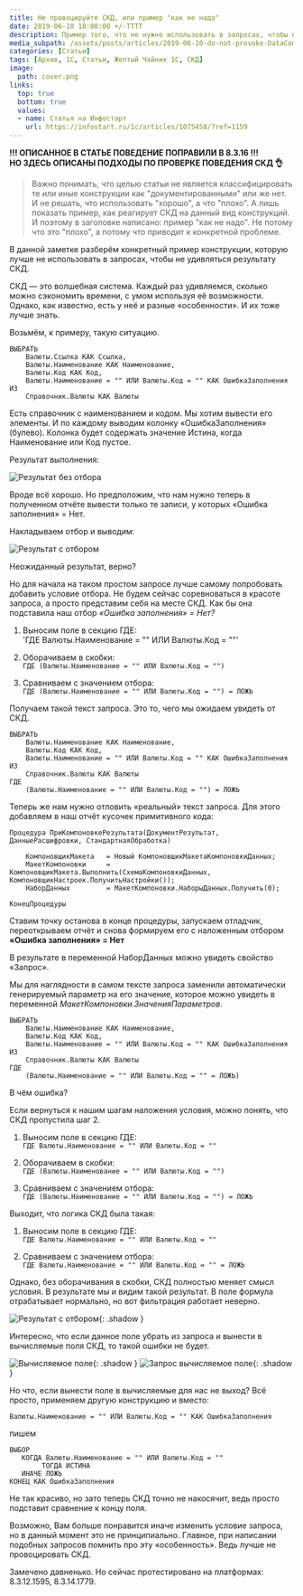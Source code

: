 ```yaml
---
title: Не провоцируйте СКД, или пример "как не надо"
date: 2019-06-10 18:00:00 +/-TTTT
description: Пример того, что не нужно использовать в запросах, чтобы не провоцировать СКД
media_subpath: /assets/posts/articles/2019-06-10-do-not-provoke-DataCompositionSchema/
categories: [Статьи]
tags: [Архив, 1С, Статьи, Желтый Чайник 1С, СКД]
image:
  path: cover.png
links:
  top: true
  bottom: true
  values:
  - name: Статья на Инфостарт
    url: https://infostart.ru/1c/articles/1075458/?ref=1159
---
```


**!!! ОПИСАННОЕ В СТАТЬЕ ПОВЕДЕНИЕ ПОПРАВИЛИ В 8.3.16 !!!**  
**НО ЗДЕСЬ ОПИСАНЫ ПОДХОДЫ ПО ПРОВЕРКЕ ПОВЕДЕНИЯ СКД 👌**

> Важно понимать, что целью статьи не является классифицировать те или иные конструкции как "документированными" или же нет.
> И не решать, что использовать "хорошо", а что "плохо".
> А лишь показать пример, как реагирует СКД на данный вид конструкций. И поэтому в заголовке написано: пример "как не надо". Не потому что это "плохо", а потому что приводит к конкретной проблеме.

В данной заметке разберём конкретный пример конструкции, которую лучше не использовать в запросах, чтобы не удивляться результату СКД.

СКД — это волшебная система. Каждый раз удивляемся, сколько можно сэкономить времени, с умом используя её возможности. Однако, как известно, есть у неё и разные «особенности». И их тоже лучше знать.

Возьмём, к примеру, такую ситуацию.

```bsl
ВЫБРАТЬ
    Валюты.Ссылка КАК Ссылка,
    Валюты.Наименование КАК Наименование,
    Валюты.Код КАК Код,
    Валюты.Наименование = "" ИЛИ Валюты.Код = "" КАК ОшибкаЗаполнения
ИЗ
    Справочник.Валюты КАК Валюты
```

Есть справочник с наименованием и кодом. Мы хотим вывести его элементы. И по каждому выводим колонку «ОшибкаЗаполнения» (булево). Колонка будет содержать значение Истина, когда Наименование или Код пустое.

Результат выполнения:

![Результат без отбора](01.png)

Вроде всё хорошо. Но предположим, что нам нужно теперь в полученном отчёте вывести только те записи, у которых «Ошибка заполнения» = Нет.

Накладываем отбор и выводим:

![Результат с отбором](02.png)

Неожиданный результат, верно?

Но для начала на таком простом запросе лучше самому попробовать добавить условие отбора. Не будем сейчас соревноваться в красоте запроса, а просто представим себя на месте СКД. Как бы она подставила наш отбор _«Ошибка заполнения» = Нет?_

1. Выносим поле в секцию ГДЕ:  
'ГДЕ Валюты.Наименование = "" ИЛИ Валюты.Код = ""'

2. Оборачиваем в скобки:  
`ГДЕ (Валюты.Наименование = "" ИЛИ Валюты.Код = "")`

3. Сравниваем с значением отбора:  
`ГДЕ (Валюты.Наименование = "" ИЛИ Валюты.Код = "") = ЛОЖЬ`

Получаем такой текст запроса. Это то, чего мы ожидаем увидеть от СКД.

```bsl
ВЫБРАТЬ
    Валюты.Наименование КАК Наименование,
    Валюты.Код КАК Код,
    Валюты.Наименование = "" ИЛИ Валюты.Код = "" КАК ОшибкаЗаполнения
ИЗ
    Справочник.Валюты КАК Валюты
ГДЕ
    (Валюты.Наименование = "" ИЛИ Валюты.Код = "") = ЛОЖЬ
```

Теперь же нам нужно отловить «реальный» текст запроса. Для этого добавляем в наш отчёт кусочек примитивного кода:

```bsl
Процедура ПриКомпоновкеРезультата(ДокументРезультат, ДанныеРасшифровки, СтандартнаяОбработка)
    
    КомпоновщикМакета   = Новый КомпоновщикМакетаКомпоновкиДанных;     
    МакетКомпоновки     = КомпоновщикМакета.Выполнить(СхемаКомпоновкиДанных, КомпоновщикНастроек.ПолучитьНастройки());
    НаборДанных         = МакетКомпоновки.НаборыДанных.Получить(0);
    
КонецПроцедуры
```

Ставим точку останова в конце процедуры, запускаем отладчик, переоткрываем отчёт и снова формируем его с наложенным отбором **«Ошибка заполнения» = Нет**

В результате в переменной НаборДанных можно увидеть свойство «Запрос».

Мы для наглядности в самом тексте запроса заменили автоматически генерируемый параметр на его значение, которое можно увидеть в переменной *МакетКомпоновки.ЗначенияПараметров*.

```bsl
ВЫБРАТЬ
    Валюты.Наименование КАК Наименование,
    Валюты.Код КАК Код,
    Валюты.Наименование = "" ИЛИ Валюты.Код = "" КАК ОшибкаЗаполнения
ИЗ
    Справочник.Валюты КАК Валюты
ГДЕ
    (Валюты.Наименование = "" ИЛИ Валюты.Код = "" = ЛОЖЬ)
```

В чём ошибка?

Если вернуться к нашим шагам наложения условия, можно понять, что СКД пропустила шаг 2.

1. Выносим поле в секцию ГДЕ:  
`ГДЕ Валюты.Наименование = "" ИЛИ Валюты.Код = ""`

2. Оборачиваем в скобки:  
`ГДЕ (Валюты.Наименование = "" ИЛИ Валюты.Код = "")`

3. Сравниваем с значением отбора:  
`ГДЕ (Валюты.Наименование = "" ИЛИ Валюты.Код = "") = ЛОЖЬ`

Выходит, что логика СКД была такая:

1. Выносим поле в секцию ГДЕ:  
`ГДЕ Валюты.Наименование = "" ИЛИ Валюты.Код = ""`

2. Сравниваем с значением отбора:  
`ГДЕ Валюты.Наименование = "" ИЛИ Валюты.Код = "" = ЛОЖЬ`

Однако, без оборачивания в скобки, СКД полностью меняет смысл условия. В результате мы и видим такой результат. В поле формула отрабатывает нормально, но вот фильтрация работает неверно.

![Результат с отбором](03.png){: .shadow }

Интересно, что если данное поле убрать из запроса и вынести в вычисляемые поля СКД, то такой ошибки не будет.

![Вычисляемое поле](04.png){: .shadow }
![Запрос вычисляемое поле](05.png){: .shadow }

Но что, если вынести поле в вычисляемые для нас не выход? Всё просто, применяем другую конструкцию и вместо:

`Валюты.Наименование = "" ИЛИ Валюты.Код = "" КАК ОшибкаЗаполнения`

пишем

```bsl
ВЫБОР
   КОГДА Валюты.Наименование = "" ИЛИ Валюты.Код = ""
        ТОГДА ИСТИНА
   ИНАЧЕ ЛОЖЬ
КОНЕЦ КАК ОшибкаЗаполнения
```

Не так красиво, но зато теперь СКД точно не накосячит, ведь просто подставит сравнение к концу поля.

Возможно, Вам больше понравится иначе изменить условие запроса, но в данный момент это не принципиально. Главное, при написании подобных запросов помнить про эту «особенность». Ведь лучше не провоцировать СКД.

Замечено давненько. Но сейчас протестировано на платформах: 8.3.12.1595, 8.3.14.1779.